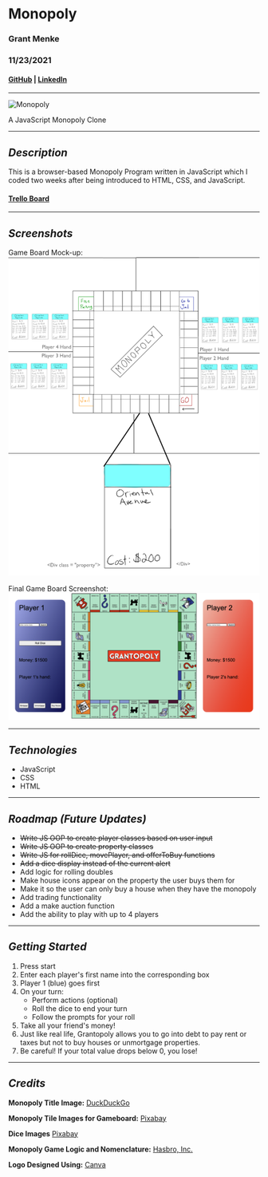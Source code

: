# **Monopoly**

### Grant Menke

### 11/23/2021

#### [GitHub](https://github.com/gmenke54) | [LinkedIn](https://www.linkedin.com/in/grant-menke-b81490223/)

---

![**Monopoly**](https://external-content.duckduckgo.com/iu/?u=https%3A%2F%2Fwww.stylist.co.uk%2Fimages%2Fapp%2Fuploads%2F2017%2F12%2F21175408%2Fimage49.jpg%3Fw%3D1200%26h%3D1%26fit%3Dmax%26auto%3Dformat%252Ccompress&f=1&nofb=1)

A JavaScript Monopoly Clone

---

## **_Description_**

This is a browser-based Monopoly Program written in JavaScript which I coded two weeks after being introduced to HTML, CSS, and JavaScript.

#### [Trello Board](https://trello.com/b/yI0quoOg/monopoly-build)

---

## **_Screenshots_**

Game Board Mock-up:
![**mockup**](resources/mockUp.jpeg)

Final Game Board Screenshot:
![**gameboard](resources/screenshot.png)

---

## **_Technologies_**

- JavaScript
- CSS
- HTML

---

## **_Roadmap (Future Updates)_**

- ~~Write JS OOP to create player classes based on user input~~
- ~~Write JS OOP to create property classes~~
- ~~Write JS for rollDice, movePlayer, and offerToBuy functions~~
- ~~Add a dice display instead of the current alert~~
- Add logic for rolling doubles
- Make house icons appear on the property the user buys them for
- Make it so the user can only buy a house when they have the monopoly
- Add trading functionality
- Add a make auction function
- Add the ability to play with up to 4 players

---

## **_Getting Started_**

1. Press start
2. Enter each player's first name into the corresponding box
3. Player 1 (blue) goes first
4. On your turn:
   - Perform actions (optional)
   - Roll the dice to end your turn
   - Follow the prompts for your roll
5. Take all your friend's money!
6. Just like real life, Grantopoly allows you to go into debt to pay rent or taxes but not to buy houses or unmortgage properties.
7. Be careful! If your total value drops below 0, you lose!

---

## **_Credits_**

**Monopoly Title Image:** [DuckDuckGo](https://duckduckgo.com/?t=hc&va=b)

**Monopoly Tile Images for Gameboard:** [Pixabay](https://pixabay.com/illustrations/monopoly-game-board-game-fun-1984400/)

**Dice Images** [Pixabay](https://pixabay.com/vectors/dice-games-game-six-sided-face-26772/)

**Monopoly Game Logic and Nomenclature:** [Hasbro, Inc.](https://corporate.hasbro.com/en-us)

**Logo Designed Using:** [Canva](https://www.canva.com/)

